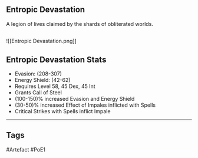 ## Entropic Devastation
A legion of lives claimed
by the shards of obliterated worlds.
##
![[Entropic Devastation.png]]
## Entropic Devastation Stats
- Evasion: (208-307)
- Energy Shield: (42-62)
- Requires Level 58, 45 Dex, 45 Int
- Grants Call of Steel
- (100-150)% increased Evasion and Energy Shield
- (30-50)% increased Effect of Impales inflicted with Spells
- Critical Strikes with Spells inflict Impale


---
## Tags
#Artefact
#PoE1